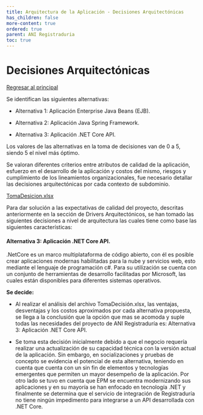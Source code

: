 ```yaml
---
title: Arquitectura de la Aplicación - Decisiones Arquitectónicas
has_children: false
more-content: true
ordered: true
parent: ANI Registraduria 
toc: true
---
```


# Decisiones Arquitectónicas

<!--
Describa cada una de las Decisiones Arquitectónicas que se toman para dar respuesta a los Drivers Arquitectónicos Planteados. Prefiera el uso de Patrones Arquitectónicos para solucionar problemas recurrentes. Use referencias Bibliográficas cuando sea apropiado para describir los Patrones y Tácticas a utilizar.
-->

[Regresar al principal](../../plantilla-arquitectura-aplicacion.html)

Se identifican las siguientes alternativas:

- Alternativa 1: Aplicación Enterprise Java Beans (EJB).

- Alternativa 2: Aplicación Java Spring Framework.

- Alternativa 3: Aplicación .NET Core API.

Los valores de las alternativas en la toma de decisiones van de 0 a 5, siendo 5 el nivel más óptimo.

Se valoran diferentes criterios entre atributos de calidad de la aplicación, esfuerzo en el desarrollo de la aplicación y costos del mismo, riesgos y cumplimiento de los lineamientos organizacionales, fue necesario detallar las decisiones arquitectónicas por cada contexto de subdominio.

[TomaDesicion.xlsx](../../recursos/documents/TomaDesicion.xlsx)

Para dar solución a las expectativas de calidad del proyecto, descritas anteriormente en la sección de Drivers Arquitectónicos, se han tomado las siguientes decisiones a nivel de arquitectura las cuales tiene como base las siguientes características:

#### Alternativa 3: Aplicación .NET Core API.

.NetCore es un marco multiplataforma de código abierto, con él es posible crear aplicaciones modernas habilitadas para la nube y servicios web, esto mediante el lenguaje de programación c#. Para su utilización se cuenta con un conjunto de herramientas de desarrollo facilitadas por Microsoft, las cuales están disponibles para diferentes sistemas operativos.


**Se decide:**

- Al realizar el análisis del archivo TomaDecisión.xlsx, las ventajas, desventajas y los costos aproximados por cada alternativa propuesta, se llega a la conclusión que la opción que mas se acomoda y suple todas las necesidades del proyecto de ANI Registraduría es: Alternativa 3: Aplicación .NET Core API.

- Se toma esta decisión inicialmente debido a que el negocio requería realizar una actualización de su capacidad técnica con la versión actual de la aplicación. Sin embargo, en socializaciones y pruebas de concepto se evidencia el potencial de esta alternativa, teniendo en cuenta que cuenta con un sin fin de elementos y tecnologías emergentes que permiten un mayor desempeño de la aplicación. Por otro lado se tuvo en cuenta que EPM se encuentra modernizando sus aplicaciones y en su mayoría se han enfocado en tecnología .NET y finalmente se determina que el servicio de integración de Registraduría no tiene ningún impedimento para integrarse a un API desarrollada con .NET Core.